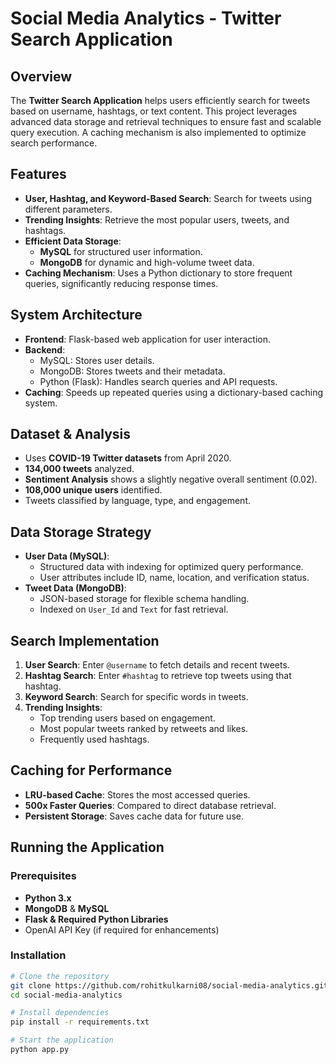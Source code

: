 # Social Media Analytics - Twitter Search Application

## Overview

The **Twitter Search Application** helps users efficiently search for tweets based on username, hashtags, or text content. This project leverages advanced data storage and retrieval techniques to ensure fast and scalable query execution. A caching mechanism is also implemented to optimize search performance.

## Features

- **User, Hashtag, and Keyword-Based Search**: Search for tweets using different parameters.
- **Trending Insights**: Retrieve the most popular users, tweets, and hashtags.
- **Efficient Data Storage**:
  - **MySQL** for structured user information.
  - **MongoDB** for dynamic and high-volume tweet data.
- **Caching Mechanism**: Uses a Python dictionary to store frequent queries, significantly reducing response times.

## System Architecture

- **Frontend**: Flask-based web application for user interaction.
- **Backend**:
  - MySQL: Stores user details.
  - MongoDB: Stores tweets and their metadata.
  - Python (Flask): Handles search queries and API requests.
- **Caching**: Speeds up repeated queries using a dictionary-based caching system.

## Dataset & Analysis

- Uses **COVID-19 Twitter datasets** from April 2020.
- **134,000 tweets** analyzed.
- **Sentiment Analysis** shows a slightly negative overall sentiment (0.02).
- **108,000 unique users** identified.
- Tweets classified by language, type, and engagement.

## Data Storage Strategy

- **User Data (MySQL)**:
  - Structured data with indexing for optimized query performance.
  - User attributes include ID, name, location, and verification status.
- **Tweet Data (MongoDB)**:
  - JSON-based storage for flexible schema handling.
  - Indexed on `User_Id` and `Text` for fast retrieval.

## Search Implementation

1. **User Search**: Enter `@username` to fetch details and recent tweets.
2. **Hashtag Search**: Enter `#hashtag` to retrieve top tweets using that hashtag.
3. **Keyword Search**: Search for specific words in tweets.
4. **Trending Insights**:
   - Top trending users based on engagement.
   - Most popular tweets ranked by retweets and likes.
   - Frequently used hashtags.

## Caching for Performance

- **LRU-based Cache**: Stores the most accessed queries.
- **500x Faster Queries**: Compared to direct database retrieval.
- **Persistent Storage**: Saves cache data for future use.

## Running the Application

### Prerequisites

- **Python 3.x**
- **MongoDB** & **MySQL**
- **Flask & Required Python Libraries**
- OpenAI API Key (if required for enhancements)

### Installation

```sh
# Clone the repository
git clone https://github.com/rohitkulkarni08/social-media-analytics.git
cd social-media-analytics

# Install dependencies
pip install -r requirements.txt

# Start the application
python app.py
